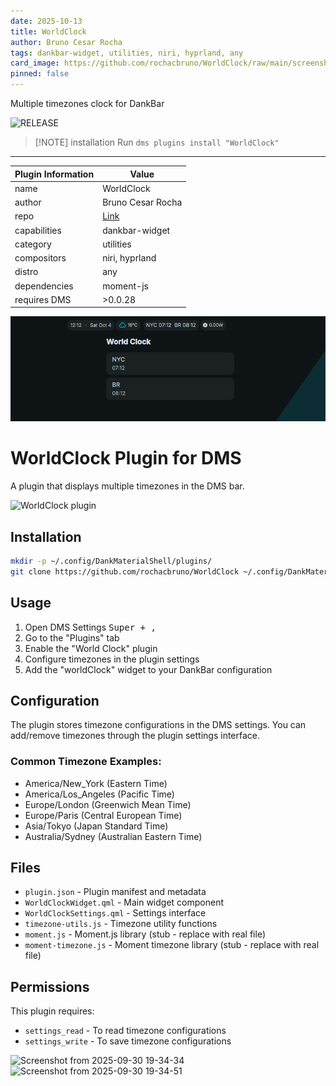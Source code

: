 ```yaml
---
date: 2025-10-13
title: WorldClock
author: Bruno Cesar Rocha
tags: dankbar-widget, utilities, niri, hyprland, any
card_image: https://github.com/rochacbruno/WorldClock/raw/main/screenshot.png
pinned: false
---
```


Multiple timezones clock for DankBar


![RELEASE](https://img.shields.io/badge/dynamic/json?url=https%3A%2F%2Fraw.githubusercontent.com%2Frochacbruno%2FWorldClock%2Fmain%2Fplugin.json&query=version&style=for-the-badge&label=RELEASE&labelColor=101418&color=9ccbfb)

> [!NOTE] installation
> Run `dms plugins install "WorldClock"`

---

| Plugin Information                 | Value                                         |
| ---------------------------------- | --------------------------------------------- |
| name                               | WorldClock                          |
| author                             | Bruno Cesar Rocha      |
| repo                               | [Link](https://github.com/rochacbruno/WorldClock)             |
| capabilities                       | dankbar-widget   |
| category                           | utilities     |
| compositors                        | niri, hyprland    |
| distro                             | any         |
| dependencies                       | moment-js   |
| requires DMS                       | >0.0.28           |


![WorldClock Screenshot](https://github.com/rochacbruno/WorldClock/raw/main/screenshot.png)

# WorldClock Plugin for DMS

A plugin that displays multiple timezones in the DMS bar.

<img alt="WorldClock plugin" src="screenshot.png" />



## Installation

```bash
mkdir -p ~/.config/DankMaterialShell/plugins/
git clone https://github.com/rochacbruno/WorldClock ~/.config/DankMaterialShell/plugins/WorldClock
```

## Usage

1. Open DMS Settings <kbd>Super + , </kbd>
2. Go to the "Plugins" tab
3. Enable the "World Clock" plugin
4. Configure timezones in the plugin settings
5. Add the "worldClock" widget to your DankBar configuration

## Configuration

The plugin stores timezone configurations in the DMS settings. You can add/remove timezones through the plugin settings interface.

### Common Timezone Examples:
- America/New_York (Eastern Time)
- America/Los_Angeles (Pacific Time)
- Europe/London (Greenwich Mean Time)
- Europe/Paris (Central European Time)
- Asia/Tokyo (Japan Standard Time)
- Australia/Sydney (Australian Eastern Time)

## Files

- `plugin.json` - Plugin manifest and metadata
- `WorldClockWidget.qml` - Main widget component
- `WorldClockSettings.qml` - Settings interface
- `timezone-utils.js` - Timezone utility functions
- `moment.js` - Moment.js library (stub - replace with real file)
- `moment-timezone.js` - Moment timezone library (stub - replace with real file)

## Permissions

This plugin requires:
- `settings_read` - To read timezone configurations
- `settings_write` - To save timezone configurations


<img width="792" height="786" alt="Screenshot from 2025-09-30 19-34-34" src="https://github.com/user-attachments/assets/98e03d98-2752-41cf-9678-419a11560031" />
<img width="490" height="574" alt="Screenshot from 2025-09-30 19-34-51" src="https://github.com/user-attachments/assets/87d7b179-8ed5-4ef4-9de1-de27137c8544" />


